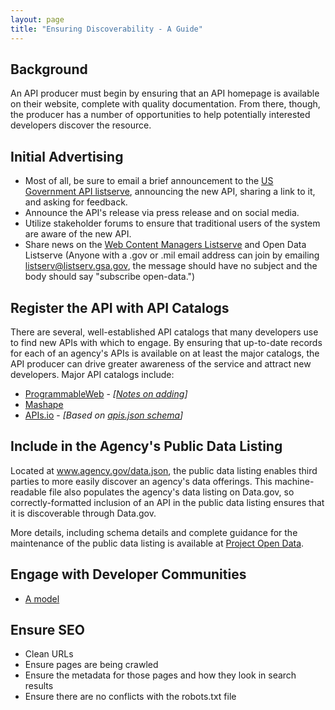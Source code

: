 ```yaml
---
layout: page
title: "Ensuring Discoverability - A Guide"
---
```


## Background

An API producer must begin by ensuring that an API homepage is available on their website, complete with quality documentation.  From there, though, the producer has a number of opportunities to help potentially interested developers discover the resource.  

## Initial Advertising

* Most of all, be sure to email a brief announcement to the [US Government API listserve](https://groups.google.com/forum/?nomobile=true#!forum/us-government-apis), announcing the new API, sharing a link to it, and asking for feedback.  
* Announce the API's release via press release and on social media.  
* Utilize stakeholder forums to ensure that traditional users of the system are aware of the new API.  
* Share news on the [Web Content Managers Listserve](http://www.digitalgov.gov/communities/web-managers-forum/web-content-managers-listserv/) and Open Data Listserve (Anyone with a .gov or .mil email address can join by emailing listserv@listserv.gsa.gov, the message should have no subject and the body should say "subscribe open-data.")

## Register the API with API Catalogs

There are several, well-established API catalogs that many developers use to find new APIs with which to engage.  By ensuring that up-to-date records for each of an agency's APIs is available on at least the major catalogs, the API producer can drive greater awareness of the service and attract new developers.  Major API catalogs include: 

* [ProgrammableWeb](http://www.programmableweb.com/apis/directory) - *[[Notes on adding](https://groups.google.com/d/msg/us-government-apis/6liPMum-qjU/EbJg-Cn8DtMJ)]*
* [Mashape](http://www.mashape.com/explore)
* [APIs.io](http://apis.io/) - *[Based on [apis.json schema](http://apisjson.org/)]*

## Include in the Agency's Public Data Listing 

Located at www.agency.gov/data.json, the public data listing enables third parties to more easily discover an agency's data offerings.  This machine-readable file also populates the agency's data listing on Data.gov, so correctly-formatted inclusion of an API in the public data listing ensures that it is discoverable through Data.gov.  

More details, including schema details and complete guidance for the maintenance of the public data listing is available at [Project Open Data](http://project-open-data.github.io).  

## Engage with Developer Communities 

* [A model](http://18f.github.io/API-All-the-X/pages/developer_engagement-a_model)

## Ensure SEO 

* Clean URLs
* Ensure pages are being crawled
* Ensure the metadata for those pages and how they look in search results 
* Ensure there are no conflicts with the robots.txt file


